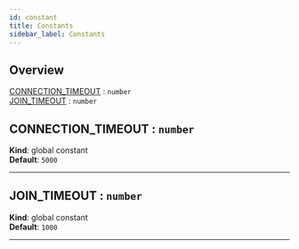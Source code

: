 ```yaml
---
id: constant
title: Constants
sidebar_label: Constants
---
```


## Overview

<dl>
<dt><a href="#CONNECTION_TIMEOUT">CONNECTION_TIMEOUT</a> : <code>number</code></dt>
  <dd></dd>
  <dt><a href="#JOIN_TIMEOUT">JOIN_TIMEOUT</a> : <code>number</code></dt>
  <dd></dd>
  </dl>

<a name="CONNECTION_TIMEOUT"></a>

## CONNECTION_TIMEOUT : <code>number</code>
**Kind**: global constant  
**Default**: <code>5000</code>  

* * *

<a name="JOIN_TIMEOUT"></a>

## JOIN_TIMEOUT : <code>number</code>
**Kind**: global constant  
**Default**: <code>1000</code>  

* * *

